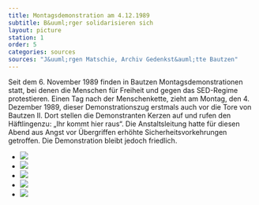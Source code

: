 ```yaml
---
title: Montagsdemonstration am 4.12.1989
subtitle: B&uuml;rger solidarisieren sich
layout: picture
station: 1
order: 5
categories: sources
sources: "J&uuml;rgen Matschie, Archiv Gedenkst&auml;tte Bautzen"
---
```

Seit dem 6. November 1989 finden in Bautzen Montagsdemonstrationen statt, bei denen die Menschen f&uuml;r Freiheit und gegen das SED-Regime protestieren. Einen Tag nach der Menschenkette, zieht am Montag, den 4. Dezember 1989,  dieser Demonstrationszug erstmals auch vor die Tore von Bautzen II. Dort stellen die Demonstranten Kerzen auf und rufen den H&auml;ftlingenzu: &bdquo;Ihr kommt hier raus&ldquo;. Die Anstaltsleitung hatte f&uuml;r diesen Abend aus Angst vor &Uuml;bergriffen erh&ouml;hte Sicherheitsvorkehrungen getroffen. Die Demonstration bleibt jedoch friedlich.

<ul class="carousel">
	<li><a href="{{ site.gallerypath }}/1_D_BautzenerBuerger_Montagsdemo4-12-89_JuergenMatschie.jpg" data-lightbox="image-1"><img src="{{ site.gallerypath }}/1_D_BautzenerBuerger_Montagsdemo4-12-89_JuergenMatschie.jpg"></a></li>
	<li><a href="{{ site.gallerypath }}/1_D_BautzenerBuerger_Quelle_Montagsdemo2_4-12-89_JuergenMatschie.jpg" data-lightbox="image-2"><img src="{{ site.gallerypath }}/1_D_BautzenerBuerger_Quelle_Montagsdemo2_4-12-89_JuergenMatschie.jpg"></a></li>
	<li><a href="{{ site.gallerypath }}/1_D_BautzenerBuerger_Quelle_Montagsdemo3_4-12-89_JuergenMatschie.jpg" data-lightbox="image-3"><img src="{{ site.gallerypath }}/1_D_BautzenerBuerger_Quelle_Montagsdemo3_4-12-89_JuergenMatschie.jpg"></a></li>
	<li><a href="{{ site.gallerypath }}/1_D_BautzenerBuerger_Quelle_Montagsdemon5_4-12-1989_JuergenMatschie.jpg" data-lightbox="image-4"><img src="{{ site.gallerypath }}/1_D_BautzenerBuerger_Quelle_Montagsdemon5_4-12-1989_JuergenMatschie.jpg"></a></li>
	<li><a href="{{ site.gallerypath }}/1_D_BautzenerBuerger_Quelle_Montagssdemo4_4-12-89_JuergenMatschie_2.jpg" data-lightbox="image-5"><img src="{{ site.gallerypath }}/1_D_BautzenerBuerger_Quelle_Montagssdemo4_4-12-89_JuergenMatschie_2.jpg"></a></li>
</ul>